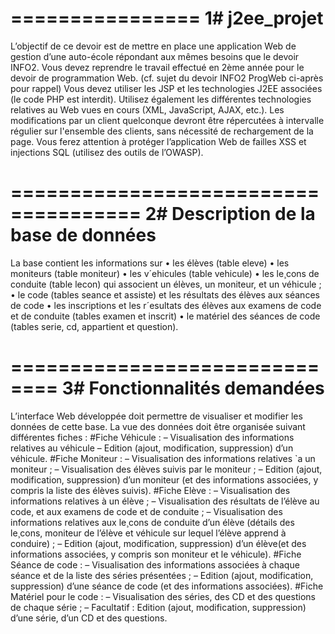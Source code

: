 ================
1# j2ee_projet
================
L’objectif de ce devoir est de mettre en place une application Web de gestion d’une auto-école
répondant aux mêmes besoins que le devoir INFO2. Vous devez reprendre le travail effectué en 2ème
année pour le devoir de programmation Web. (cf. sujet du devoir INFO2 ProgWeb ci-après pour rappel)
Vous devez utiliser les JSP et les technologies J2EE associées (le code PHP est interdit). Utilisez
également les différentes technologies relatives au Web vues en cours (XML, JavaScript, AJAX, etc.).
Les modifications par un client quelconque devront être répercutées à intervalle régulier sur
l'ensemble des clients, sans nécessité de rechargement de la page.
Vous ferez attention à protéger l’application Web de failles XSS et injections SQL (utilisez des outils
de l’OWASP).

=====================================
2# Description de la base de données
=====================================
La base contient les informations sur
• les élèves (table eleve) 
• les moniteurs (table moniteur) 
• les v´ehicules (table vehicule) 
• les le¸cons de conduite (table lecon) qui associent un élèves, un moniteur, et un véhicule ;
• le code (tables seance et assiste) et les résultats des élèves aux séances de code
• les inscriptions et les r´esultats des élèves aux examens de code et de conduite (tables examen et inscrit)
• le matériel des séances de code (tables serie, cd, appartient et question).

==============================
3# Fonctionnalités demandées
==============================
L’interface Web développée doit permettre de visualiser et modifier les données de cette base. 
La vue des données doit être organisée suivant différentes fiches :
#Fiche Véhicule :
– Visualisation des informations relatives au véhicule
– Edition (ajout, modification, suppression) d’un véhicule.
#Fiche Moniteur :
– Visualisation des informations relatives `a un moniteur ;
– Visualisation des élèves suivis par le moniteur ;
– Edition (ajout, modification, suppression) d’un moniteur (et des
informations associées, y compris la liste des élèves suivis).
#Fiche Elève :
– Visualisation des informations relatives à un élève ;
– Visualisation des résultats de l’élève au code, et aux examens de
code et de conduite ;
– Visualisation des informations relatives aux le¸cons de conduite
d’un élève (détails des le¸cons, moniteur de l’élève et véhicule sur
lequel l’élève apprend à conduire) ;
– Edition (ajout, modification, suppression) d’un élève(et des informations
associées, y compris son moniteur et le véhicule).
#Fiche Séance de code :
– Visualisation des informations associées à chaque séance et de la
liste des séries présentées ;
– Edition (ajout, modification, suppression) d’une séance de code
(et des informations associées).
#Fiche Matériel pour le code :
– Visualisation des séries, des CD et des questions de chaque série ;
– Facultatif : Edition (ajout, modification, suppression) d’une série,
d’un CD et des questions.